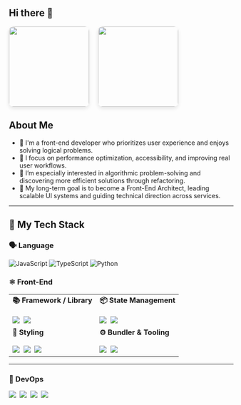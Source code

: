 ## Hi there 👋

<div style="display: flex; align-items: center; gap: 20px;">
  <img src="https://github-readme-stats.vercel.app/api?username=psi7218&show_icons=true&theme=radical" height="180" style="border-radius: 10px; box-shadow: 0 4px 8px rgba(0, 0, 0, 0.1);">
  <a href="https://solved.ac/psi7218">
    <img src="http://mazassumnida.wtf/api/v2/generate_badge?boj=psi7218" height="180" style="border-radius: 10px; box-shadow: 0 4px 8px rgba(0, 0, 0, 0.1);">
  </a>
</div>

## About Me

- 🌱 I'm a front-end developer who prioritizes user experience and enjoys solving logical problems.
- 🚀 I focus on performance optimization, accessibility, and improving real user workflows.
- 🧠 I’m especially interested in algorithmic problem-solving and discovering more efficient solutions through refactoring.
- 🎯 My long-term goal is to become a Front-End Architect, leading scalable UI systems and guiding technical direction across services.

---

## 🧠 My Tech Stack

### 🗣 Language
![JavaScript](https://img.shields.io/badge/JavaScript-F7DF1E?style=for-the-badge&logo=javascript&logoColor=black)
![TypeScript](https://img.shields.io/badge/TypeScript-007ACC?style=for-the-badge&logo=typescript&logoColor=white)
![Python](https://img.shields.io/badge/Python-3776AB?style=for-the-badge&logo=python&logoColor=white)

### ⚛️ Front-End


<table>
  <tr>
    <td><b>📚 Framework / Library</b><br><br>
      <img src="https://img.shields.io/badge/React-20232A?style=for-the-badge&logo=react&logoColor=61DAFB"/>&nbsp;
      <img src="https://img.shields.io/badge/Next.js-000000?style=for-the-badge&logo=nextdotjs&logoColor=white"/>
    </td>
    <td><b>📦 State Management</b><br><br>
      <img src="https://img.shields.io/badge/Zustand-333333?style=for-the-badge&logo=zustand&logoColor=white"/>&nbsp;
      <img src="https://img.shields.io/badge/Recoil-3578E5?style=for-the-badge&logo=recoil&logoColor=white"/>
    </td>
  </tr>
  <tr>
    <td><b>🎨 Styling</b><br><br>
      <img src="https://img.shields.io/badge/Styled--Components-DB7093?style=for-the-badge&logo=styled-components&logoColor=white"/>&nbsp;
      <img src="https://img.shields.io/badge/MUI-007FFF?style=for-the-badge&logo=mui&logoColor=white"/>&nbsp;
      <img src="https://img.shields.io/badge/TailwindCSS-06B6D4?style=for-the-badge&logo=tailwindcss&logoColor=white"/>
    </td>
    <td><b>⚙️ Bundler & Tooling</b><br><br>
      <img src="https://img.shields.io/badge/Webpack-8DD6F9?style=for-the-badge&logo=webpack&logoColor=black"/>&nbsp;
      <img src="https://img.shields.io/badge/Vite-646CFF?style=for-the-badge&logo=vite&logoColor=white"/>
    </td>
  </tr>
</table>

---


### 🧰 DevOps
<img src="https://img.shields.io/badge/Docker-2496ED?style=for-the-badge&logo=docker&logoColor=white"/>&nbsp;
<img src="https://img.shields.io/badge/Nginx-009639?style=for-the-badge&logo=nginx&logoColor=white"/>&nbsp;
<img src="https://img.shields.io/badge/GitHub%20Actions-2088FF?style=for-the-badge&logo=githubactions&logoColor=white"/>&nbsp;
<img src="https://img.shields.io/badge/AWS%20EC2-FF9900?style=for-the-badge&logo=amazonec2&logoColor=white"/>

